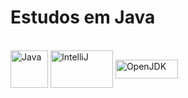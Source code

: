 <h1>Estudos em Java</h1>
<div style="display: inline-block"><br>
  <img align="center" alt="Java" height="60" width="60" src="https://cdn.jsdelivr.net/gh/devicons/devicon/icons/java/java-original.svg" />
  <img align="center" alt="IntelliJ" height="60" width="100" src="https://cdn.jsdelivr.net/gh/devicons/devicon/icons/intellij/intellij-original-wordmark.svg" />
  <img align="center" alt="OpenJDK" height="30" width="100" src="https://meterpreter.org/wp-content/uploads/2020/09/1024px-OpenJDK_logo.png" />
</div>
